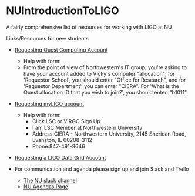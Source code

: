 # NUIntroductionToLIGO
A fairly comprehensive list of resources for working with LIGO at NU

Links/Resources for new students

* [Requesting Quest Computing Account](http://www.it.northwestern.edu/secure/forms/research/allocation-request.html)

  * Help with form:
  * From the point of view of Northwestern's IT group, you're asking to have your account added to Vicky's computer "allocation"; for 'Requestor School', you should enter "Office for Research", and for 'Requestor Department', you can enter "CIERA". For 'What is the Quest allocation ID that you wish to join?', you should enter: "b1011".

* [Requesting myLIGO account](https://my.ligo.org/)

  * Help with form: 
    * Click LSC or VIRGO Sign Up
    * I am LSC Member at Northwestern University
    * Address:CIERA - Northwestern University, 2145 Sheridan Road, Evanston, IL 60208-3112
    * Phone:847-491-8646

* [Requesting a LIGO Data Grid Account](https://wiki.ligo.org/viewauth/LDG/GettingStarted) 

* For communication and agenda please sign up and join Slack and Trello

   * [The NU slack channel](https://cieraligo.slack.com/messages/general/)
   * [NU Agendas Page](https://trello.com/b/SitwSZAy/weekly-ligo-nu-meetings)
